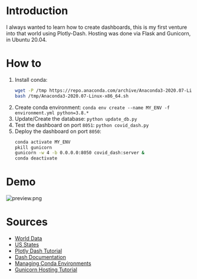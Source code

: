# Introduction

I always wanted to learn how to create dashboards, this is my first venture into that world using Plotly-Dash. Hosting was done via Flask and Gunicorn, in Ubuntu 20.04.

# How to

1. Install conda:
    ```bash
    wget -P /tmp https://repo.anaconda.com/archive/Anaconda3-2020.07-Linux-x86_64.sh
    bash /tmp/Anaconda3-2020.07-Linux-x86_64.sh
    ```
2. Create conda environment: `conda env create --name MY_ENV -f environment.yml python=3.8.*`
3. Update/Create the database: `python update_db.py`
4. Test the dashboard on port `8051`: `python covid_dash.py`
5. Deploy the dashboard on port `8050`: 
    ```bash
    conda activate MY_ENV
    pkill gunicorn
    gunicorn -w 4 -b 0.0.0.0:8050 covid_dash:server &
    conda deactivate
    ```
# Demo

![preview.png](https://raw.githubusercontent.com/pomkos/covid_dash/master/preview.png)

# Sources

* [World Data](https://covid.ourworldindata.org/data/)
* [US States](https://covidtracking.com/api/v1/states/)
* [Plotly Dash Tutorial](https://www.statworx.com/de/blog/how-to-build-a-dashboard-in-python-plotly-dash-step-by-step-tutorial/)
* [Dash Documentation](https://dash.plotly.com/)
* [Managing Conda Environments](https://docs.conda.io/projects/conda/en/latest/user-guide/tasks/manage-environments.html)
* [Gunicorn Hosting Tutorial](https://www.digitalocean.com/community/tutorials/how-to-deploy-python-wsgi-apps-using-gunicorn-http-server-behind-nginx#serving-python-web-applications-with-gunicorn)
